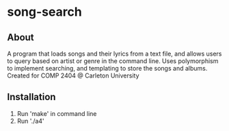 # song-search

## About

A program that loads songs and their lyrics from a text file, and allows users to query based on artist or genre in the command line. Uses polymorphism to implement searching, and templating to store the songs and albums. Created for COMP 2404 @ Carleton University

## Installation

1. Run 'make' in command line
2. Run './a4'
